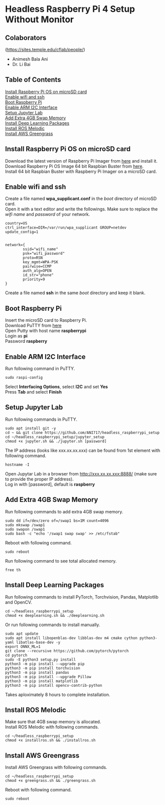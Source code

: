 # Headless Raspberry Pi 4 Setup Without Monitor

## Colaborators
(https://sites.temple.edu/cflab/people/)
* Animesh Bala Ani
* Dr. Li Bai

## Table of Contents  
[Install Raspberry Pi OS on microSD card](#raspbian) <br/>
[Enable wifi and ssh](#wifissh) <br/>
[Boot Raspberry Pi](#boot) <br/>
[Enable ARM I2C Interface](#i2c) <br/>
[Setup Jupyter Lab](#jupyter) <br/>
[Add Extra 4GB Swap Memory](#swap) <br/>
[Install Deep Learning Packages](#deeplearn) <br/>
[Install ROS Melodic](#melodic) <br/>
[Install AWS Greengrass](#greengrass) <br/>

## Install Raspberry Pi OS on microSD card <a name="raspbian"></a>
Download the latest version of Raspberry Pi Imager from [here](https://www.raspberrypi.org/software/) and install it.<br/>
Download Raspberry Pi OS Image 64 bit Raspbian Buster from [here](https://downloads.raspberrypi.org/raspios_arm64/images/).<br/>
Install 64 bit Raspbian Buster with Raspberry Pi Imager on a microSD card.

## Enable wifi and ssh <a name="wifissh"></a>
Create a file named **wpa_supplicant.conf** in the _boot_ directory of microSD card.<br/>
Open it with a text editor and write the followings. Make sure to replace the _wifi name_ and _password_ of your network.
```
country=US
ctrl_interface=DIR=/var/run/wpa_supplicant GROUP=netdev 
update_config=1


network={
        ssid="wifi_name"
        psk="wifi_password"
        proto=RSN
        key_mgmt=WPA-PSK
        pairwise=CCMP
        auth_alg=OPEN
        id_str="phone"
        priority=9
}
```
Create a file named **ssh** in the same _boot_ directory and keep it blank.

## Boot Raspberry Pi <a name="boot"></a>
Insert the microSD card to Raspberry Pi.<br/>
Download PuTTY from [here](https://www.putty.org/)<br/>
Open Putty with host name **raspberrypi**<br/>
Login as **pi**<br/>
Password **raspberry**<br/>
 
## Enable ARM I2C Interface <a name="i2c"></a>
Run following command in PuTTY.
```
sudo raspi-config
```
Select **Interfacing Options**, select **I2C** and set **Yes**<br/>
Press **Tab** and select **Finish**

## Setup Jupyter Lab <a name="jupyter"></a>
Run following commands in PuTTY.
```
sudo apt install git -y
cd ~ && git clone https://github.com/ANI717/headless_raspberrypi_setup
cd ~/headless_raspberrypi_setup/jupyter_setup
chmod +x jupyter.sh && ./jupyter.sh [password]
```
The IP address (looks like xxx.xx.xx.xxx) can be found from 1st element with following command.
```
hostname -I
```
Open Jupytar Lab in a browser from http://xxx.xx.xx.xxx:8888/ (make sure to provide the proper IP address).<br/>
Log in with [password], default is **raspberry**

## Add Extra 4GB Swap Memory <a name="swap"></a>
Run following commands to add extra 4GB swap memory.
```
sudo dd if=/dev/zero of=/swap1 bs=1M count=4096
sudo mkswap /swap1
sudo swapon /swap1
sudo bash -c "echo '/swap1 swap swap' >> /etc/fstab"
```
Reboot with following command.
```
sudo reboot
```
Run following command to see total allocated memory.<br/>
```
free th
```

## Install Deep Learning Packages <a name="deeplearn"></a>
Run following commands to install PyTorch, Torchvision, Pandas, Matplotlib and OpenCV.
```
cd ~/headless_raspberrypi_setup
chmod +x deeplearning.sh && ./deeplearning.sh
```
Or run following commands to install manually.
```
sudo apt update
sudo apt install libopenblas-dev libblas-dev m4 cmake cython python3-yaml libatlas-base-dev -y
export ONNX_ML=1
git clone --recursive https://github.com/pytorch/pytorch
cd pytorch
sudo -E python3 setup.py install
python3 -m pip install --upgrade pip
python3 -m pip install torchvision
python3 -m pip install pandas
python3 -m pip install --upgrade Pillow
python3 -m pip install matplotlib
python3 -m pip install opencv-contrib-python
```
Takes aploximately 8 hours to complete installation.

## Install ROS Melodic <a name="melodic"></a>
Make sure that 4GB swap memory is allocated.<br/>
Install ROS Melodic with following commands.
```
cd ~/headless_raspberrypi_setup
chmod +x installros.sh && ./installros.sh
```

## Install AWS Greengrass <a name="greengrass"></a>
Install AWS Greengrass with following commands.
```
cd ~/headless_raspberrypi_setup
chmod +x greengrass.sh && ./greengrass.sh
```
Reboot with following command.
```
sudo reboot
```

